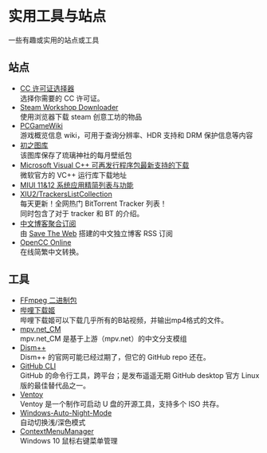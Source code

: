 # 实用工具与站点

一些有趣或实用的站点或工具

## 站点

- [CC 许可证选择器](https://creativecommons.org/choose/)  
    选择你需要的 CC 许可证。
- [Steam Workshop Downloader](https://steamworkshopdownloader.io/)  
    使用浏览器下载 steam 创意工坊的物品
- [PCGameWiki](https://www.pcgamingwiki.com/wiki/Home)  
    游戏概览信息 wiki，可用于查询分辨率、HDR 支持和 DRM 保护信息等内容
- [初之图库](https://img.himiku.com/)  
    该图库保存了琉璃神社的每月壁纸包
- [Microsoft Visual C++ 可再发行程序包最新支持的下载](https://docs.microsoft.com/zh-CN/cpp/windows/latest-supported-vc-redist?view=msvc-170)  
    微软官方的 VC++ 运行库下载地址
- [MIUI 11&12 系统应用精简列表与功能](https://52huameng.com/zixun/1557)
- [XIU2/TrackersListCollection](https://trackerslist.com/#/zh)  
    每天更新！全网热门 BitTorrent Tracker 列表！  
    同时包含了对于 tracker 和 BT 的介绍。
- [中文博客聚合订阅](https://box.othing.xyz/i/)  
    由 [Save The Web](https://github.com/saveweb) 搭建的中文独立博客 RSS 订阅  
- [OpenCC Online](https://opencc.byvoid.com/)  
    在线简繁中文转换。

## 工具

- [FFmpeg 二进制包](https://github.com/BtbN/FFmpeg-Builds)
- [哔哩下载姬](https://github.com/leiurayer/downkyi)  
    哔哩下载姬可以下载几乎所有的B站视频，并输出mp4格式的文件。
- [mpv.net_CM](https://github.com/hooke007/mpv.net_CM)  
    mpv.net_CM 是基于上游（mpv.net）的中文分支模组
- [Dism++](https://github.com/Chuyu-Team/Dism-Multi-language)  
    Dism++ 的官网可能已经过期了，但它的 GitHub repo 还在。
- [GitHub CLI](https://github.com/cli/cli)  
    GitHub 的命令行工具，跨平台；是发布遥遥无期 GitHub desktop 官方 Linux 版的最佳替代品之一。
- [Ventoy](https://github.com/ventoy/Ventoy)  
    Ventoy 是一个制作可启动 U 盘的开源工具，支持多个 ISO 共存。
- [Windows-Auto-Night-Mode](https://github.com/AutoDarkMode/Windows-Auto-Night-Mode)  
    自动切换浅/深色模式
- [ContextMenuManager](https://github.com/BluePointLilac/ContextMenuManager)  
    Windows 10 鼠标右键菜单管理